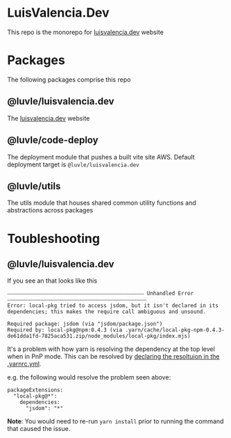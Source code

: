 # LuisValencia.Dev 

This repo is the monorepo for [luisvalencia.dev](https://luisvalencia.dev/) website

# Packages

The following packages comprise this repo

## @luvle/luisvalencia.dev

The [luisvalencia.dev](https://luisvalencia.dev/) website

## @luvle/code-deploy

The deployment module that pushes a built vite site AWS. Default deployment target is `@luvle/luisvalencia.dev`

## @luvle/utils

The utils module that houses shared common utility functions and abstractions across packages

# Toubleshooting 

## @luvle/luisvalencia.dev

If you see an that looks like this

```
⎯⎯⎯⎯⎯⎯⎯⎯⎯⎯⎯⎯⎯⎯⎯⎯⎯⎯⎯⎯⎯⎯⎯⎯⎯⎯⎯⎯⎯⎯⎯⎯⎯⎯⎯⎯⎯⎯⎯⎯⎯⎯⎯⎯⎯⎯⎯⎯⎯⎯⎯⎯⎯ Unhandled Error ⎯⎯⎯⎯⎯⎯⎯⎯⎯⎯⎯⎯⎯⎯⎯⎯⎯⎯⎯⎯⎯⎯⎯⎯⎯⎯⎯⎯⎯⎯⎯⎯⎯⎯⎯⎯⎯⎯⎯⎯⎯⎯⎯⎯⎯⎯⎯⎯⎯⎯⎯⎯⎯⎯
Error: local-pkg tried to access jsdom, but it isn't declared in its dependencies; this makes the require call ambiguous and unsound.

Required package: jsdom (via "jsdom/package.json")
Required by: local-pkg@npm:0.4.3 (via .yarn/cache/local-pkg-npm-0.4.3-de61dda1fd-7825aca531.zip/node_modules/local-pkg/index.mjs)
```

It's a problem with how yarn is resolving the dependency at the top level when in PnP mode.
This can be resolved by [declaring the resoltuion in the .yarnrc.yml](https://github.com/styled-components/styled-components/issues/3082#issuecomment-606641463).

e.g. the following would resolve the problem seen above:

```
packageExtensions:
  "local-pkg@*":
    dependencies:
      "jsdom": "*"
```

**Note**: You would need to re-run `yarn install` prior to running the command that caused the issue.
